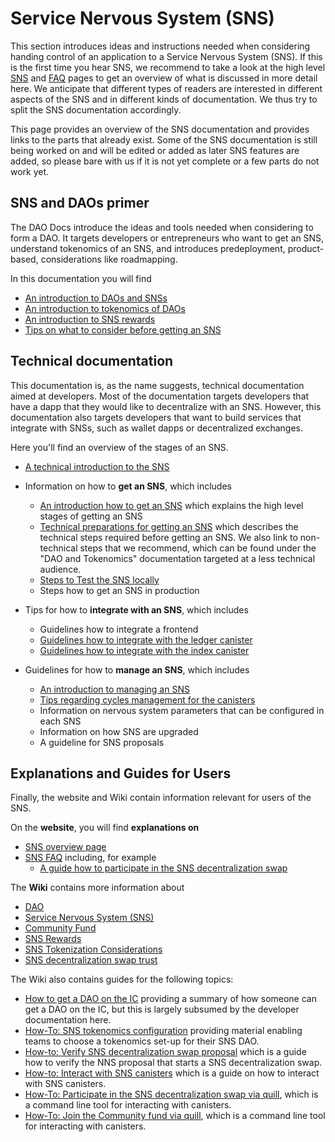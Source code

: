 # Service Nervous System (SNS)

This section introduces ideas and instructions needed when considering handing control of an application to a Service Nervous System (SNS). If this is the first time you hear SNS, we recommend to take a look at the high level [SNS](/sns) and [FAQ](/sns/faq) pages to get an overview of what is discussed in more detail here.
We anticipate that different types of readers are interested
in different aspects of the SNS and in different kinds of documentation.
We thus try to split the SNS documentation accordingly.

This page provides an overview of the SNS documentation and 
provides links to the parts that already exist.
Some of the SNS documentation is still being worked on and will be 
edited or added as later SNS features are added, so please bare with
us if it is not yet complete or a few parts do not work yet.

## SNS and DAOs primer
The DAO Docs introduce the ideas and tools needed when considering to form a DAO. It targets developers or entrepreneurs who want to get an SNS, understand tokenomics of an SNS, and introduces predeployment, product-based, considerations like roadmapping.

In this documentation you will find
* [An introduction to DAOs and SNSs](./tokenomics/index.md)
* [An introduction to tokenomics of DAOs](./tokenomics/tokenomics-intro.md)
* [An introduction to SNS rewards](./tokenomics/rewards.md)
* [Tips on what to consider before getting an SNS](./tokenomics/predeployment-considerations.md)

## Technical documentation
This documentation is, as the name suggests, technical documentation aimed at developers.
Most of the documentation targets developers that have
a dapp that they would like to decentralize with an SNS. 
However, this documentation also targets developers that
want to build services that integrate with SNSs, such as wallet dapps
or decentralized exchanges.

Here you'll find an overview of the stages of an SNS.
* [A technical introduction to the SNS](sns-intro.md)

* Information on how to **get an SNS**, which includes
    * [An introduction how to get an SNS](get-sns/get-sns-intro.md) which
      explains the high level stages of getting an SNS
    * [Technical preparations for getting an SNS](get-sns/preparation.md) which
      describes the technical steps required before getting an SNS.
      We also link to non-technical steps that we recommend,
      which can be found under the "DAO and Tokenomics" documentation
      targeted at a less technical audience.
    * [Steps to Test the SNS locally](get-sns/local-testing.md)
    * Steps how to get an SNS in production <!--Steps how to get an SNS in production-->
  
* Tips for how to **integrate with an SNS**, which includes
  * Guidelines how to integrate a frontend <!--Guidelines how to integrate a frontend (integrate-sns/frontend-integration.md)-->
  * [Guidelines how to integrate with the ledger canister](integrate-sns/ledger-integration.md)
  * [Guidelines how to integrate with the index canister](integrate-sns/index-integration.md)

* Guidelines for how to **manage an SNS**, which includes
  * [An introduction to managing an SNS](managing-sns/manage-sns-intro.md)
  * [Tips regarding cycles management for the canisters](managing-sns/cycles-usage.md)
  * Information on nervous system parameters that can be configured
    in each SNS <!-- Information on nervous system parameters that can be configured in each SNS (managing-sns/nervous-system-parameters.md)-->
  * Information on how SNS are upgraded <!--Information on how SNS are upgraded (managing-sns/upgradeSNS.md)-->  
  * A guideline for SNS proposals <!-- A guideline for SNS proposals (managing-sns/proposal-guide.md)-->


## Explanations and Guides for Users
Finally, the website and Wiki contain information relevant for users of the SNS.

On the **website**, you will find **explanations on**
* [SNS overview page](https://internetcomputer.org/sns)
* [SNS FAQ](https://internetcomputer.org/sns/faq) including, for example 
  * [A guide how to participate in the SNS decentralization swap](/sns/faq#participate)
    
The **Wiki** contains more information about
* [DAO](https://wiki.internetcomputer.org/wiki/DAO)
* [Service Nervous System (SNS)](https://wiki.internetcomputer.org/wiki/Service_Nervous_System_(SNS))
* [Community Fund](https://wiki.internetcomputer.org/wiki/Community_Fund)
* [SNS Rewards](https://wiki.internetcomputer.org/wiki/SNS_Rewards)
* [SNS Tokenization Considerations](https://wiki.internetcomputer.org/wiki/SNS_Tokenization_Considerations)
* [SNS decentralization swap trust](https://wiki.internetcomputer.org/wiki/SNS_decentralization_sale_trust)

The Wiki also contains guides for the following topics:
* [How to get a DAO on the IC](https://wiki.internetcomputer.org/wiki/How_to_get_a_DAO_on_the_IC) providing a summary of how someone can get a DAO on the IC, but this is largely subsumed by the developer documentation here.
* [How-To: SNS tokenomics configuration](https://wiki.internetcomputer.org/wiki/How-To:_SNS_tokenomics_configuration) providing material enabling teams to choose a tokenomics set-up for their SNS DAO.
* [How-to: Verify SNS decentralization swap proposal](https://wiki.internetcomputer.org/wiki/How-to:_Verify_SNS_decentralization_sale_proposal) which is a guide how to verify the NNS proposal that starts a SNS decentralization swap.
* [How-to: Interact with SNS canisters](https://wiki.internetcomputer.org/wiki/How-to:_Interact_with_SNS_canisters) which is a guide on how to interact with SNS canisters.
* [How-To: Participate in the SNS decentralization swap via quill](https://wiki.internetcomputer.org/wiki/How-To:_Participate_in_the_SNS_decentralization_sale_via_quill), which is a command line tool for interacting with canisters.
* [How-To: Join the Community fund via quill](https://wiki.internetcomputer.org/wiki/How-To:_Join_the_Community_fund_via_quill), which is a command line tool for interacting with canisters.

